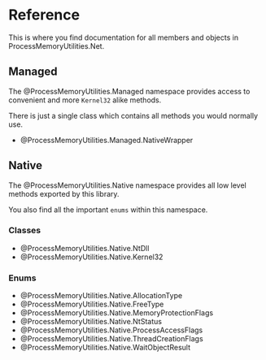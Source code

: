 # Reference

This is where you find documentation for all members and objects in ProcessMemoryUtilities.Net.

## Managed

The @ProcessMemoryUtilities.Managed namespace provides access to convenient and more `Kernel32` alike methods.

There is just a single class which contains all methods you would normally use.

- @ProcessMemoryUtilities.Managed.NativeWrapper

## Native

The @ProcessMemoryUtilities.Native namespace provides all low level methods exported by this library.

You also find all the important `enums` within this namespace.

### Classes

- @ProcessMemoryUtilities.Native.NtDll
- @ProcessMemoryUtilities.Native.Kernel32

### Enums

- @ProcessMemoryUtilities.Native.AllocationType
- @ProcessMemoryUtilities.Native.FreeType
- @ProcessMemoryUtilities.Native.MemoryProtectionFlags
- @ProcessMemoryUtilities.Native.NtStatus
- @ProcessMemoryUtilities.Native.ProcessAccessFlags
- @ProcessMemoryUtilities.Native.ThreadCreationFlags
- @ProcessMemoryUtilities.Native.WaitObjectResult
